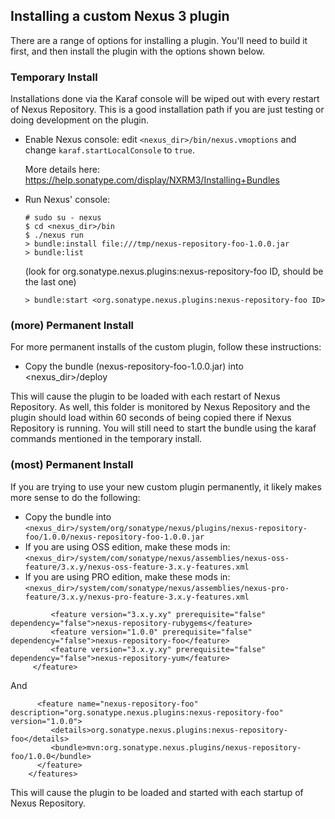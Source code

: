 ## Installing a custom Nexus 3 plugin

There are a range of options for installing a plugin. You'll need to build it first, and
then install the plugin with the options shown below.

### Temporary Install

Installations done via the Karaf console will be wiped out with every restart of Nexus Repository. This is a
good installation path if you are just testing or doing development on the plugin.

* Enable Nexus console: edit `<nexus_dir>/bin/nexus.vmoptions` and change `karaf.startLocalConsole`  to `true`.

  More details here: https://help.sonatype.com/display/NXRM3/Installing+Bundles

* Run Nexus' console:
  ```
  # sudo su - nexus
  $ cd <nexus_dir>/bin
  $ ./nexus run
  > bundle:install file:///tmp/nexus-repository-foo-1.0.0.jar
  > bundle:list
  ```
  (look for org.sonatype.nexus.plugins:nexus-repository-foo ID, should be the last one)
  ```
  > bundle:start <org.sonatype.nexus.plugins:nexus-repository-foo ID>
  ```

### (more) Permanent Install

For more permanent installs of the custom plugin, follow these instructions:

* Copy the bundle (nexus-repository-foo-1.0.0.jar) into <nexus_dir>/deploy

This will cause the plugin to be loaded with each restart of Nexus Repository. As well, this folder is monitored
by Nexus Repository and the plugin should load within 60 seconds of being copied there if Nexus Repository
is running. You will still need to start the bundle using the karaf commands mentioned in the temporary install.

### (most) Permanent Install

If you are trying to use your new custom plugin permanently, it likely makes more sense to do the following:

* Copy the bundle into `<nexus_dir>/system/org/sonatype/nexus/plugins/nexus-repository-foo/1.0.0/nexus-repository-foo-1.0.0.jar`
* If you are using OSS edition, make these mods in: `<nexus_dir>/system/com/sonatype/nexus/assemblies/nexus-oss-feature/3.x.y/nexus-oss-feature-3.x.y-features.xml`
* If you are using PRO edition, make these mods in: `<nexus_dir>/system/com/sonatype/nexus/assemblies/nexus-pro-feature/3.x.y/nexus-pro-feature-3.x.y-features.xml`
```
         <feature version="3.x.y.xy" prerequisite="false" dependency="false">nexus-repository-rubygems</feature>
         <feature version="1.0.0" prerequisite="false" dependency="false">nexus-repository-foo</feature>
         <feature version="3.x.y.xy" prerequisite="false" dependency="false">nexus-repository-yum</feature>
     </feature>
```
   And
```
      <feature name="nexus-repository-foo" description="org.sonatype.nexus.plugins:nexus-repository-foo" version="1.0.0">
         <details>org.sonatype.nexus.plugins:nexus-repository-foo</details>
         <bundle>mvn:org.sonatype.nexus.plugins/nexus-repository-foo/1.0.0</bundle>
      </feature>
    </features>
```
This will cause the plugin to be loaded and started with each startup of Nexus Repository.
